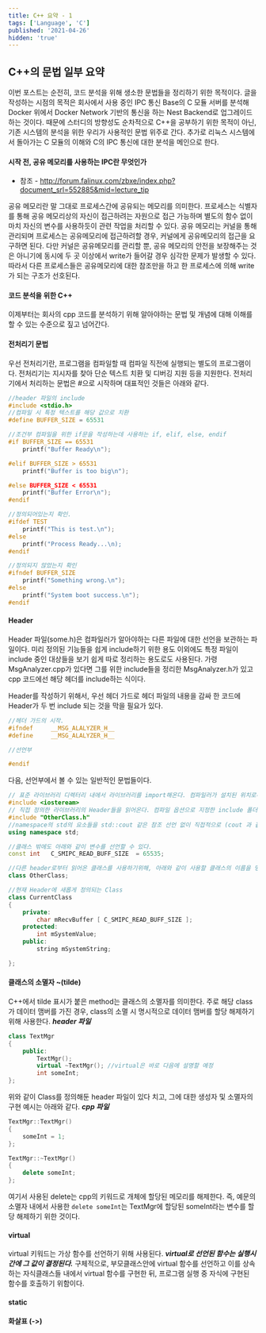 ```yaml
---
title: C++ 요약 - 1
tags: ['Language', 'C']
published: '2021-04-26'
hidden: 'true'
---
```


## C++의 문법 일부 요약
이번 포스트는 순전히, 코드 분석을 위해 생소한 문법들을 정리하기 위한 목적이다. 글을 작성하는 시점의 목적은 회사에서 사용 중인 IPC 통신 Base의 C 모듈 서버를 분석해 Docker 위에서 Docker Network 기반의 통신을 하는 Nest Backend로 업그레이드하는 것이다. 때문에 스터디의 방향성도 순차적으로 C++을 공부하기 위한 목적이 아닌, 기존 시스템의 분석을 위한 우리가 사용적인 문법 위주로 간다. 추가로 리눅스 시스템에서 돌아가는 C 모듈의 이해와 C의 IPC 통신에 대한 분석을 메인으로 한다.

#### 시작 전, 공유 메모리를 사용하는 IPC란 무엇인가
+ 참조 - http://forum.falinux.com/zbxe/index.php?document_srl=552885&mid=lecture_tip

공유 메모리란 말 그대로 프로세스간에 공유되는 메모리를 의미한다. 프로세스는 식별자를 통해 공유 메모리상의 자신이 접근하려는 자원으로 접근 가능하며 별도의 함수 없이 마치 자신의 변수를 사용하듯이 관련 작업을 처리할 수 있다. 공유 메모리는 커널을 통해 관리되며 프로세스는 공유메모리에 접근하려할 경우, 커널에게 공유메모리의 접근을 요구하면 된다. 다만 커널은 공유메모리를 관리할 뿐, 공유 메모리의 안전을 보장해주는 것은 아니기에 동시에 두 곳 이상에서 write가 들어갈 경우 심각한 문제가 발생할 수 있다. 따라서 다른 프로세스들은 공유메모리에 대한 참조만을 하고 한 프로세스에 의해 write가 되는 구조가 선호된다.

#### 코드 분석을 위한 C++
이제부터는 회사의 cpp 코드를 분석하기 위해 알아야하는 문법 및 개념에 대해 이해를 할 수 있는 수준으로 짚고 넘어간다.

#### 전처리기 문법
우선 전처리기란, 프로그램을 컴파일할 때 컴파일 직전에 실행되는 별도의 프로그램이다. 전처리기는 지시자를 찾아 단순 텍스트 치환 및 디버깅 지원 등을 지원한다. 전처리기에서 처리하는 문법은 #으로 시작하며 대표적인 것들은 아래와 같다.
```cpp
//header 파일의 include
#include <stdio.h>
//컴파일 시 특정 텍스트를 해당 값으로 치환
#define BUFFER_SIZE = 65531

//조건부 컴파일을 위한 if문을 작성하는데 사용하는 if, elif, else, endif
#if BUFFER_SIZE == 65531
	printf("Buffer Ready\n");

#elif BUFFER_SIZE > 65531
	printf("Buffer is too big\n");

#else BUFFER_SIZE < 65531
	printf("Buffer Error\n");
#endif

//정의되어있는지 확인.
#ifdef TEST
	printf("This is test.\n");
#else
	printf("Process Ready...\n);
#endif

//정의되지 않았는지 확인
#ifndef BUFFER_SIZE
	printf("Something wrong.\n");
#else
	printf("System boot success.\n");
#endif
```

#### Header
Header 파일(some.h)은 컴파일러가 알아야하는 다른 파일에 대한 선언을 보관하는 파일이다. 미리 정의된 기능들을 쉽게 include하기 위한 용도 이외에도 특정 파일이 include 중인 대상들을 보기 쉽게 따로 정리하는 용도로도 사용된다. 가령 MsgAnalyzer.cpp가 있다면 그를 위한 include들을 정리한 MsgAnalyzer.h가 있고 cpp 코드에선 해당 헤더를 include하는 식이다.

Header를 작성하기 위해서, 우선 헤더 가드로 헤더 파일의 내용을 감싸 한 코드에 Header가 두 번 include 되는 것을 막을 필요가 있다.

```cpp
//헤더 가드의 시작.
#ifndef		__MSG_ALALYZER_H__
#define		__MSG_ALALYZER_H__

//선언부

#endif
```

다음, 선언부에서 볼 수 있는 일반적인 문법들이다.
```cpp
// 표준 라이브러리 디렉터리 내에서 라이브러리를 import해온다. 컴파일러가 설치된 위치로부터 Header를 찾는다.
#include <iosteream>
// 직접 정의한 라이브러리의 Header들을 읽어온다. 컴파일 옵션으로 지정한 include 폴더로부터 Header를 찾는다.
#include "OtherClass.h"
//namespace의 std의 요소들을 std::cout 같은 참조 선언 없이 직접적으로 (cout 과 같이) 사용할 수 있게 해준다.
using namespace std;

//클래스 밖에도 아래와 같이 변수를 선언할 수 있다.
const int	C_SMIPC_READ_BUFF_SIZE	= 65535;

//다른 header로부터 읽어온 클래스를 사용하기위해, 아래와 같이 사용할 클래스의 이름을 명시한다.
class OtherClass;

//현재 Header에 새롭게 정의되는 Class
class CurrentClass
{
	private:
		char mRecvBuffer [ C_SMIPC_READ_BUFF_SIZE ];
	protected:
		int mSystemValue;
	public:
		string mSystemString;

};
```

#### 클래스의 소멸자 ~(tilde)
C++에서 tilde 표시가 붙은 method는 클래스의 소멸자를 의미한다. 주로 해당 class가 데이터 맴버를 가진 경우, class의 소멸 시 명시적으로 데이터 맴버를 할당 해제하기 위해 사용한다.
***header 파일***
```cpp
class TextMgr
{
	public:
		TextMgr();
		virtual ~TextMgr(); //virtual은 바로 다음에 설명할 예정
		int someInt;
};
```
위와 같이 Class를 정의해둔 header 파일이 있다 치고, 그에 대한 생성자 및 소멸자의 구현 예시는 아래와 같다.
***cpp 파일***
```cpp
TextMgr::TextMgr()
{
	someInt = 1;
};

TextMgr::~TextMgr()
{
	delete someInt;
};
```
여기서 사용된 delete는 cpp의 키워드로 개체에 할당된 메모리를 해제한다. 즉, 예문의 소멸자 내에서 사용한 ```delete someInt```는 TextMgr에 할당된 someInt라는 변수를 할당 해제하기 위한 것이다.

#### virtual
virtual 키워드는 가상 함수를 선언하기 위해 사용된다. ***virtual로 선언된 함수는 실행시간에 그 값이 결정된다.*** 구체적으로, 부모클래스안에 virtual 함수를 선언하고 이를 상속하는 자식클래스들 내에서 virtual 함수를 구현한 뒤, 프로그램 실행 중 자식에 구현된 함수를 호출하기 위함이다.



#### static

#### 화살표 (->)
